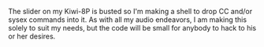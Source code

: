 The slider on my Kiwi-8P is busted so I'm making a shell to drop CC and/or sysex commands into it. As with all my audio endeavors, I am making this solely to suit my needs, but the code will be small for anybody to hack to his or her desires.
